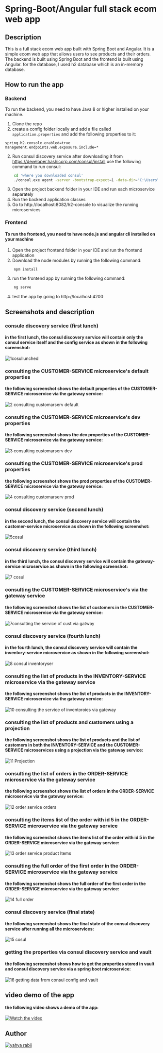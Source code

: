# Spring-Boot/Angular full stack ecom web app 


## Description

This is a full stack ecom web app built with Spring Boot and Angular. It is a simple ecom web app that allows users to see products and their orders.
The backend is built using Spring Boot and the frontend is built using Angular. 
for the database, I used h2 database which is an in-memory database.

## How to run the app

### Backend

To run the backend, you need to have Java 8 or higher installed on your machine.

1. Clone the repo
2. create a config folder locally and add a file called `application.properties` and add the following properties to it:
```properties
spring.h2.console.enabled=true
management.endpoints.web.exposure.include=*
```
2. Run consul discovery service after downloading it from https://developer.hashicorp.com/consul/install
use the following command to run consul:
```bash
    cd 'where you downloaded consul'
    ./consul.exe agent -server -bootstrap-expect=1 -data-dir="C:\Users\yahya\Desktop\consul\Data" -ui -bind='your ip address'
```


3. Open the project backend folder in your IDE and run each microservice separately 
4. Run the backend application classes
5. Go to http://localhost:8082/h2-console to visualize the running microservices

### Frontend

#### To run the frontend, you need to have node.js and angular cli installed on your machine
1. Open the project frontend folder in your IDE and run the frontend application 
2. Download the node modules by running the following command:
```bash
    npm install
```

3. run the frontend app by running the following command:
```bash
    ng serve
```

4. test the app by going to http://localhost:4200




## Screenshots and description

### consule discovery service (first lunch)

#### in the first lunch, the consul discovery service will contain only the consul service itself and the config service as shown in the following screenshot:

![1cosullunched](https://github.com/Yahya-rabii/JEE/assets/92509001/cbae6db5-e901-47f9-9428-e02767a37ff4)


### consulting the CUSTOMER-SERVICE microservice's default properties

#### the following screenshot shows the default properties of the CUSTOMER-SERVICE microservice via the gateway service:

![2 consulting customarserv default](https://github.com/Yahya-rabii/JEE/assets/92509001/d2bebab4-d981-46c4-a760-6511f9de04db)



### consulting the CUSTOMER-SERVICE microservice's dev properties

#### the following screenshot shows the dev properties of the CUSTOMER-SERVICE microservice via the gateway service:


![3 consulting customarserv dev](https://github.com/Yahya-rabii/JEE/assets/92509001/d7dea890-397c-496a-a84c-c832f039878c)


### consulting the CUSTOMER-SERVICE microservice's prod properties

#### the following screenshot shows the prod properties of the CUSTOMER-SERVICE microservice via the gateway service:


![4 consulting customarserv prod](https://github.com/Yahya-rabii/JEE/assets/92509001/e9f12f64-e3ab-4580-82b8-22482eb68b0b)


### consul discovery service (second lunch)

#### in the second lunch, the consul discovery service will contain the customer-service microservice as shown in the following screenshot:


![5cosul ](https://github.com/Yahya-rabii/JEE/assets/92509001/47403329-0946-4e18-93c3-08a1bada95b5)



### consul discovery service (third lunch)

#### in the third lunch, the consul discovery service will contain the gateway-service microservice as shown in the following screenshot:




![7 cosul ](https://github.com/Yahya-rabii/JEE/assets/92509001/ca165dbe-f609-4fe8-bc2f-6339e2f31fe5)




### consulting the CUSTOMER-SERVICE microservice's via the gateway service

#### the following screenshot shows the list of customers in the CUSTOMER-SERVICE microservice via the gateway service:


![7consulting the service of cust via gatway ](https://github.com/Yahya-rabii/JEE/assets/92509001/c45d278c-cb70-4fc7-b169-86c229e90dda)


### consul discovery service (fourth lunch)

#### in the fourth lunch, the consul discovery service will contain the inventory-service microservice as shown in the following screenshot:



![8 consul inventoryser](https://github.com/Yahya-rabii/JEE/assets/92509001/07d37438-2578-4b20-9933-9bd830e8851a)


### consulting the list of products in the INVENTORY-SERVICE microservice via the gateway service


#### the following screenshot shows the list of products in the INVENTORY-SERVICE microservice via the gateway service:

![10 consulting the service of inventoroies via gateway ](https://github.com/Yahya-rabii/JEE/assets/92509001/7042dc23-85a9-434d-a6d4-f6f9dbc91d28)



### consulting the list of products and customers using a projection 


#### the following screenshot shows the list of products and the list of customers in both the INVENTORY-SERVICE and the CUSTOMER-SERVICE microservices using a projection via the gateway service:



![11 Projection](https://github.com/Yahya-rabii/JEE/assets/92509001/ec890bd9-5f18-4bd8-a07d-5240aaea1a10)


### consulting the list of orders in the ORDER-SERVICE microservice via the gateway service


#### the following screenshot shows the list of orders in the ORDER-SERVICE microservice via the gateway service:



![12 order service orders](https://github.com/Yahya-rabii/JEE/assets/92509001/a0692dda-95e8-40bb-a7f0-f2ca9dcfa3ba)



### consulting the items list of the order with id 5 in the ORDER-SERVICE microservice via the gateway service


#### the following screenshot shows the items list of the order with id 5 in the ORDER-SERVICE microservice via the gateway service:


![13 order service product Items ](https://github.com/Yahya-rabii/JEE/assets/92509001/03accf98-b544-408c-ad2f-b52eb03ce914)




### consulting the full order of the first order in the ORDER-SERVICE microservice via the gateway service


#### the following screenshot shows the full order of the first order in the ORDER-SERVICE microservice via the gateway service:



![14 full order](https://github.com/Yahya-rabii/JEE/assets/92509001/3f26aff1-ed76-4e3c-83ee-a0017d9c23c1)



### consul discovery service (final state)


#### the following screenshot shows the final state of the consul discovery service after running all the microservices:



![15 cosul ](https://github.com/Yahya-rabii/JEE/assets/92509001/104c61ef-d33f-406a-9eb5-7304a39f1e44)




### getting the properties via consul discovery service and vault 


#### the following screenshot shows how to get the properties stored in vault and consul discovery service via a spring boot microservice:


![16 getting data from consul config and vault ](https://github.com/Yahya-rabii/JEE/assets/92509001/621862dc-f4f5-42c2-a630-ac6035728511)


## video demo of the app 


#### the following video shows a demo of the app:

[![Watch the video](https://i9.ytimg.com/vi/TjJLwVZ7ti8/mqdefault.jpg?v=656de2e7&sqp=COjEt6sG&rs=AOn4CLDrScmJP7DRLQ74hrYsAxDsVYtn6w)](https://youtu.be/TjJLwVZ7ti8)



## Author

[![yahya rabii](https://yahya.rabii.me/images/Yahya%20Rabii.png)](https://yahya.rabii.me/)













